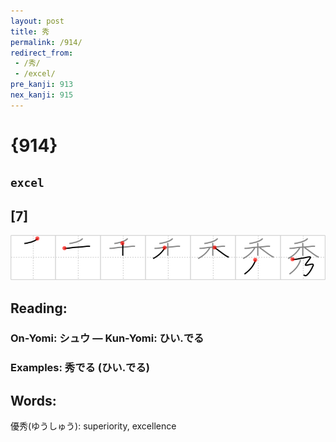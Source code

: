 ```yaml
---
layout: post
title: 秀
permalink: /914/
redirect_from:
 - /秀/
 - /excel/
pre_kanji: 913
nex_kanji: 915
---
```


# {914}

## `excel`

## [7]

<div class="stroke"><img src="../images/E7A780.png" /></div>

## Reading:

### On-Yomi: シュウ &mdash; Kun-Yomi: ひい.でる

### Examples: 秀でる (ひい.でる)

## Words:

優秀(ゆうしゅう): superiority, excellence
